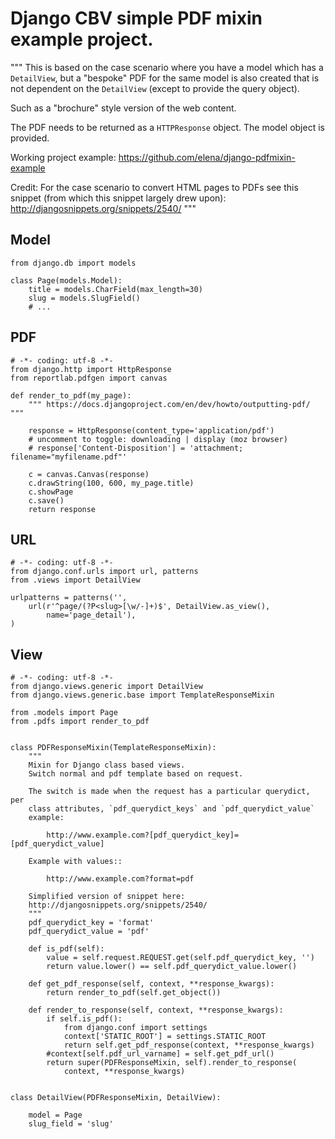 Django CBV simple PDF mixin example project.
==========================================


""" This is based on the case scenario where you have a model which has a
`DetailView`, but a "bespoke" PDF for the same model is also created that is
not dependent on the `DetailView` (except to provide the query object).

Such as a "brochure" style version of the web content.

The PDF needs to be returned as a `HTTPResponse` object. The model object is
provided.

Working project example: https://github.com/elena/django-pdfmixin-example

Credit: For the case scenario to convert HTML pages to PDFs see this snippet
(from which this snippet largely drew upon):
http://djangosnippets.org/snippets/2540/
"""

## Model

    from django.db import models

    class Page(models.Model):
        title = models.CharField(max_length=30)
        slug = models.SlugField()
        # ...


## PDF

    # -*- coding: utf-8 -*-
    from django.http import HttpResponse
    from reportlab.pdfgen import canvas

    def render_to_pdf(my_page):
        """ https://docs.djangoproject.com/en/dev/howto/outputting-pdf/ """

        response = HttpResponse(content_type='application/pdf')
        # uncomment to toggle: downloading | display (moz browser)
        # response['Content-Disposition'] = 'attachment; filename="myfilename.pdf"'

        c = canvas.Canvas(response)
        c.drawString(100, 600, my_page.title)
        c.showPage
        c.save()
        return response


## URL

    # -*- coding: utf-8 -*-
    from django.conf.urls import url, patterns
    from .views import DetailView

    urlpatterns = patterns('',
        url(r'^page/(?P<slug>[\w/-]+)$', DetailView.as_view(),
            name='page_detail'),
    )


## View

    # -*- coding: utf-8 -*-
    from django.views.generic import DetailView
    from django.views.generic.base import TemplateResponseMixin

    from .models import Page
    from .pdfs import render_to_pdf


    class PDFResponseMixin(TemplateResponseMixin):
        """
        Mixin for Django class based views.
        Switch normal and pdf template based on request.

        The switch is made when the request has a particular querydict, per
        class attributes, `pdf_querydict_keys` and `pdf_querydict_value`
        example:

            http://www.example.com?[pdf_querydict_key]=[pdf_querydict_value]

        Example with values::

            http://www.example.com?format=pdf

        Simplified version of snippet here:
        http://djangosnippets.org/snippets/2540/
        """
        pdf_querydict_key = 'format'
        pdf_querydict_value = 'pdf'

        def is_pdf(self):
            value = self.request.REQUEST.get(self.pdf_querydict_key, '')
            return value.lower() == self.pdf_querydict_value.lower()

        def get_pdf_response(self, context, **response_kwargs):
            return render_to_pdf(self.get_object())

        def render_to_response(self, context, **response_kwargs):
            if self.is_pdf():
                from django.conf import settings
                context['STATIC_ROOT'] = settings.STATIC_ROOT
                return self.get_pdf_response(context, **response_kwargs)
            #context[self.pdf_url_varname] = self.get_pdf_url()
            return super(PDFResponseMixin, self).render_to_response(
                context, **response_kwargs)


    class DetailView(PDFResponseMixin, DetailView):

        model = Page
        slug_field = 'slug'

